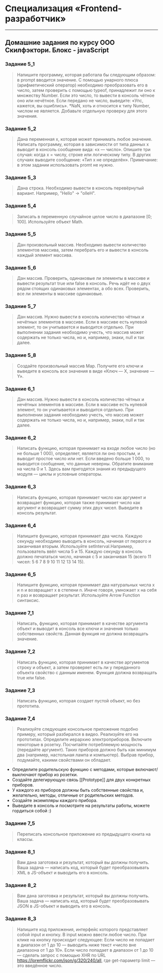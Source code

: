 # Специализация «Frontend-разработчик»
____
## Домашние задания по курсу ООО Скилфэктори. Блокc - javaScript

### Задание 5_1 

> Напишите программу, которая работала бы следующим образом: в prompt вводится значение. С помощью унарного плюса (арифметический оператор) необходимо преобразовать его в число, затем проверить с помощью typeof, принадлежит ли оно к множеству Number. Если это число, то вывести в консоль чётное оно или нечётное. Если передано не число, выведите: «Упс, кажется, вы ошиблись». *NaN, хоть и относится к типу Number, числом не является. Добавьте отдельную проверку для этого значения.

### Задание 5_2

>Дана переменная x, которая может принимать любое значение. Написать программу, которая в зависимости от типа данных x выводит в консоль сообщение вида: «x — число». Опишите три случая: когда х = числу, строке или логическому типу. В других случаях выводите сообщение: «Тип x не определён». Примечание: в этом задании использовать promt не нужно.

### Задание 5_3

>Дана строка. Необходимо вывести в консоль перевёрнутый вариант. Например, "Hello" -> "olleH".

### Задание 5_4

>Записать в переменную случайное целое число в диапазоне [0; 100]. Используйте объект Math.

### Задание 5_5

>Дан произвольный массив. Необходимо вывести количество элементов массива, затем перебрать его и вывести в консоль каждый элемент массива.

### Задание 5_6

>Дан массив. Проверить, одинаковые ли элементы в массиве и вывести результат true или false в консоль. Речь идёт не о двух рядом стоящих одинаковых элементах, а обо всех. Проверить, все ли элементы в массиве одинаковые.

### Задание 5_7

>Дан массив. Нужно вывести в консоль количество чётных и нечётных элементов в массиве. Если в массиве есть нулевой элемент, то он учитывается и выводится отдельно. При выполнении задания необходимо учесть, что массив может содержать не только числа, но и, например, знаки, null и так далее.

### Задание 5_8

>Создайте произвольный массив Map. Получите его ключи и выведите в консоль все значения в виде «Ключ — Х, значение — Y».

### Задание 6_1

>Дан массив. Нужно вывести в консоль количество чётных и нечётных элементов в массиве. Если в массиве есть нулевой элемент, то он учитывается и выводится отдельно. При выполнении задания необходимо учесть, что массив может содержать не только числа, но и, например, знаки, null и так далее.

### Задание 6_2

>Написать функцию, которая принимает на входе любое число (но не больше 1 000), определяет, является ли оно простым, и выводит простое число или нет. Если введено больше 1 000, то выводится сообщение, что данные неверны. Обратите внимание на числа 0 и 1. Здесь вам пригодятся знания из предыдущего модуля — циклы и условные операторы.

### Задание 6_3

>Написать функцию, которая принимает число как аргумент и возвращает функцию, которая также принимает число как аргумент и возвращает сумму этих двух чисел. Выведите в консоль результат.

### Задание 6_4

>Напишите функцию, которая принимает два числа. Каждую секунду необходимо выводить в консоль, начиная от первого и заканчивая вторым. Используйте setInterval.Например, пользователь ввёл числа 5 и 15. Каждую секунду в консоль должно печататься число, начиная с 5 и заканчивая 15 (всего 11 чисел: 5 6 7 8 9 10 11 12 13 14 15).

### Задание 6_5

>Напишите функцию, которая принимает два натуральных числа x и n и возвращает x в степени n. Иначе говоря, умножает x на себя n раз и возвращает результат. Используйте Arrow Function синтаксис.

### Задание 7_1

>Написать, функцию, которая принимает в качестве аргумента объект и выводит в консоль все ключи и значения только собственных свойств. Данная функция не должна возвращать значение.

### Задание 7_2

>Написать функцию, которая принимает в качестве аргументов строку и объект, а затем проверяет есть ли у переданного объекта свойство с данным именем. Функция должна возвращать true или false.

### Задание 7_3

>Написать функцию, которая создает пустой объект, но без прототипа.

### Задание 7_4

>Реализуйте следующее консольное приложение подобно примеру, который разбирался в видео. Реализуйте его на прототипах. Определите иерархию электроприборов. Включите некоторые в розетку. Посчитайте потребляемую мощность (передайте аргумент). Таких приборов должно быть как минимум два (например, настольная лампа и компьютер). Выбрав прибор, подумайте, какими свойствами он обладает.

- Определите родительскую функцию с методами, которые включают/выключают прибор из розетки.
- Создайте делегирующую связь [[Prototype]] для двух конкретных приборов.
- У каждого из приборов должны быть собственные свойства и, желательно, методы, отличные от родительских методов.
- Создайте экземпляры каждого прибора.
- Выведите в консоль и посмотрите на результаты работы, можете гордиться собой :)

### Задание 7_5

>Переписать консольное приложение из предыдущего юнита на классы.

### Задание 8_1

>Вам дана заготовка и результат, который вы должны получить. Ваша задача — написать код, который будет преобразовывать XML в JS-объект и выводить его в консоль.

### Задание 8_2

>Вам дана заготовка и результат, который вы должны получить. Ваша задача — написать код, который будет преобразовывать JSON в JS-объект и выводить его в консоль.

### Задание 8_3

>Напишите код приложения, интерфейс которого представляет собой input и кнопку. В input можно ввести любое число. При клике на кнопку происходит следующее: Если число не попадает в диапазон от 1 до 10 — выводить ниже текст «число вне диапазона от 1 до 10». Если число попадает в диапазон от 1 до 10 — сделать запрос c помощью XHR по URL https://loremflickr.com/json/g/320/240/all, где get-параметр limit — это введённое число.